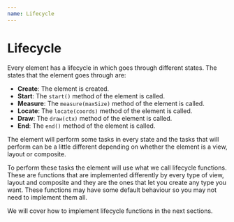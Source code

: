 ```yaml
---
name: Lifecycle
---
```


# Lifecycle

Every element has a lifecycle in which goes through different states. The states that the element goes through are:

- **Create**: The element is created.
- **Start**: The `start()` method of the element is called.
- **Measure**: The `measure(maxSize)` method of the element is called.
- **Locate**: The `locate(coords)` method of the element is called.
- **Draw**: The `draw(ctx)` method of the element is called.
- **End**: The `end()` method of the element is called.

The element will perform some tasks in every state and the tasks that will perform can be a little different depending on whether the element is a view, layout or composite.

To perform these tasks the element will use what we call lifecycle functions. These are functions that are implemented differently by every type of view, layout and composite and they are the ones that let you create any type you want. These functions may have some default behaviour so you may not need to implement them all.

We will cover how to implement lifecycle functions in the next sections.
